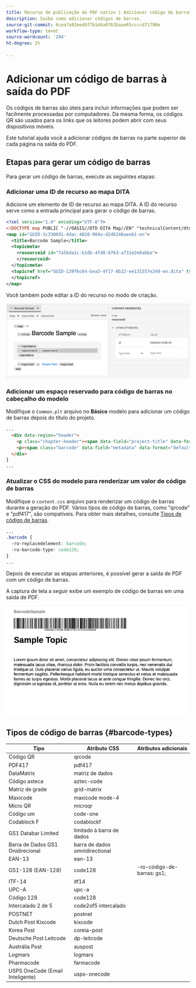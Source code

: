 ```yaml
---
title: Recurso de publicação de PDF nativo | Adicionar código de barras
description: Saiba como adicionar códigos de barras.
source-git-commit: 6cea7a92eed8f7b1d4a0763baae65ccccd71790e
workflow-type: tm+mt
source-wordcount: '294'
ht-degree: 2%

---
```


# Adicionar um código de barras à saída do PDF

Os códigos de barras são úteis para incluir informações que podem ser facilmente processadas por computadores. Da mesma forma, os códigos QR são usados para os links que os leitores podem abrir com seus dispositivos móveis.

Este tutorial ajuda você a adicionar códigos de barras na parte superior de cada página na saída do PDF.

## Etapas para gerar um código de barras

Para gerar um código de barras, execute as seguintes etapas:

### Adicionar uma ID de recurso ao mapa DITA

Adicione um elemento de ID de recurso ao mapa DITA. A ID do recurso serve como a entrada principal para gerar o código de barras.

```xml
<?xml version="1.0" encoding="UTF-8"?>
<!DOCTYPE map PUBLIC "-//OASIS//DTD DITA Map//EN" "technicalContent/dtd/map.dtd">
<map id="GUID-3c330691-4dac-4020-904a-d2d6246aeeb1-en">
  <title>Barcode Sample</title>
  <topicmeta>
    <resourceid id="7a5bda1c-b1db-4fd8-8763-a731e2e8abba">
    </resourceid>
  </topicmeta>
  <topicref href="GUID-139f6c64-bea3-4f17-8b22-ee131557e249-en.dita" type="topic">
  </topicref>
</map>  
```

Você também pode editar a ID do recurso no modo de criação.

<img src="./assets/barcode-map.png" alt="Exemplo de saída com código de barras" width="700">


### Adicionar um espaço reservado para código de barras no cabeçalho do modelo

Modifique o `Common.plt` arquivo no **Básico** modelo para adicionar um código de barras depois do título do projeto.

```html
...
  <div data-region="header">
    <p class="chapter-header"><span data-field="project-title" data-format="default">Project Title</span> </p>
    <p><span class="barcode" data-field="metadata" data-format="default" data-subtype="//resourceid/@id">Resource ID (barcode)</span></p>
  </div>
} 
...
```


### Atualizar o CSS do modelo para renderizar um valor de código de barras

Modifique o `content.css` arquivo para renderizar um código de barras durante a geração do PDF. Vários tipos de código de barras, como &quot;qrcode&quot; e &quot;pdf417&quot;, são compatíveis.  Para obter mais detalhes, consulte [Tipos de código de barras](#barcode-types).



```css
...
.barcode {
  -ro-replacedelement: barcode;
  -ro-barcode-type: code128;
}
...
```

Depois de executar as etapas anteriores, é possível gerar a saída de PDF com um código de barras.

A captura de tela a seguir exibe um exemplo de código de barras em uma saída de PDF.

<img src="./assets/barcode-output-sample.png" alt="Exemplo de saída com código de barras" width="700">


## Tipos de código de barras {#barcode-types}

| Tipo | Atributo CSS | Atributos adicionais |
| ------------------------------- | ----------------------- | -------------------------- |
| Código QR | qrcode |  |
| PDF417 | pdf417 |  |
| DataMatrix | matriz de dados |  |
| Código asteca | aztec-code |  |
| Matriz de grade | grid-matrix |  |
| Maxicode | maxicode mode-4 |  |
| Micro QR | microqr |  |
| Código um | code-one |  |
| Codablock F | codablockf |  |
| GS1 Databar Limited | limitado à barra de dados |  |
| Barra de Dados GS1 Onidirecional | barra de dados omnidirectional |  |
| EAN-13 | ean-13 |  |
| GS1-128 (EAN-128) | code128 | -ro-código-de-barras: gs1; |
| ITF-14 | itf14 |  |
| UPC-A | upc-a |  |
| Código 128 | code128 |  |
| Intercalado 2 de 5 | code2of5 intercalado |  |
| POSTNET | postnet |  |
| Dutch Post Kixcode | kixcode |  |
| Korea Post | coreia-post |  |
| Deutsche Post Leitcode | dp-leitcode |  |
| Austrália Post | auspost |  |
| Logmars | logmars |  |
| Pharmacode | farmacode |  |
| USPS OneCode (Email Inteligente) | usps-onecode |  |


